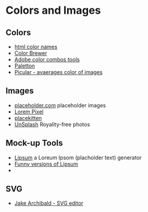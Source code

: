 # Colors and Images


## Colors
- [html color names](http://htmlcolorcodes.com/color-names/)
- [Color Brewer](http://colorbrewer2.org/)
- [Adobe color combos tools](https://color.adobe.com)
- [Paletton](http://paletton.com/)
- [Picular - avaerages color of images](https://picular.co/)

## Images
- [placeholder.com](https://placeholder.com/) placeholder images
- [Lorem Pixel](http://lorempixel.com/200/200/animals/)
- [placekitten](https://placekitten.com/)
- [UnSplash](https://unsplash.com/) Royality-free photos

## Mock-up Tools
- [Lipsum](https://www.lipsum.com/) a Loreum Ipsom (placholder text) generator
- [Funny versions of Lipsum](https://www.shopify.com/partners/blog/79940998-15-funny-lorem-ipsum-generators-to-shake-up-your-design-mockups)
- []()


## SVG
- [Jake Archibald - SVG editor](https://jakearchibald.github.io/svgomg/)
